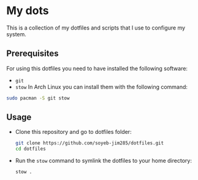 # My dots

This is a collection of my dotfiles and scripts that I use to configure my system.

## Prerequisites

For using this dotfiles you need to have installed the following software:

- `git`
- `stow`
  In Arch Linux you can install them with the following command:

```bash
sudo pacman -S git stow
```

## Usage

- Clone this repository and go to dotfiles folder:

  ```bash
  git clone https://github.com/soyeb-jim285/dotfiles.git
  cd dotfiles
  ```

- Run the `stow` command to symlink the dotfiles to your home directory:

  ```bash
  stow .
  ```
